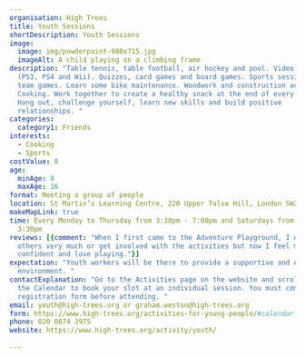 ```yaml
---
organisation: High Trees
title: Youth Sessions
shortDescription: Youth Sessions
image:
  image: img/powderpaint-980x715.jpg
  imageAlt: A child playing on a climbing frame
description: "Table tennis, table football, air hockey and pool. Video games
  (PS3, PS4 and Wii). Quizzes, card games and board games. Sports sessions and
  team games. Learn some bike maintenance. Woodwork and construction activities.
  Cooking. Work together to create a healthy snack at the end of every session.
  Hang out, challenge yourself, learn new skills and build positive
  relationships. "
categories:
  category1: Friends
interests:
  - Cooking
  - Sports
costValue: 0
age:
  minAge: 8
  maxAge: 16
format: Meeting a group of people
location: St Martin’s Learning Centre, 220 Upper Tulse Hill, London SW2 2NS
makeMapLink: true
time: Every Monday to Thursday from 3:30pm - 7:00pm and Saturdays from 12:30pm -
  3:30pm
reviews: [{comment: "When I first came to the Adventure Playground, I didn’t chat to the
  others very much or get involved with the activities but now I feel more
  confident and love playing."}]
expectation: "Youth workers will be there to provide a supportive and engaging
  environment. "
contactExplanation: "Go to the Activities page on the website and scroll down to
  the Calendar to book your slot at an individual session. You must complete a
  registration form before attending. "
email: youth@high-trees.org or graham.weston@high-trees.org
form: https://www.high-trees.org/activities-for-young-people/#calendar
phone: 020 8674 3975
website: https://www.high-trees.org/activity/youth/
 
---
```


